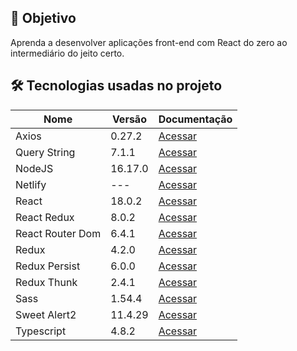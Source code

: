 ## :dart: Objetivo

Aprenda a desenvolver aplicações front-end com React do zero ao intermediário do jeito certo.


## :hammer_and_wrench: Tecnologias usadas no projeto 

| Nome | Versão | Documentação | 
|--|--|--|
| Axios | 0.27.2 | [Acessar](https://axios-http.com/ptbr/docs/intro) |
| Query String | 7.1.1 | [Acessar](https://axios-http.com/ptbr/docs/intro) |
| NodeJS | 16.17.0 | [Acessar](https://nodejs.org/en/) |
| Netlify | --- | [Acessar](https://www.netlify.com/) |
| React | 18.0.2 | [Acessar](https://github.com/facebook/react/blob/main/CHANGELOG.md#1820-june-14-2022) |
| React Redux | 8.0.2 | [Acessar](https://react-redux.js.org/) |
| React Router Dom | 6.4.1 | [Acessar](https://reactrouter.com/en/6.4.1) |
| Redux | 4.2.0 | [Acessar](https://redux.js.org/) |
| Redux Persist | 6.0.0 | [Acessar](https://www.npmjs.com/package/redux-persist) |
| Redux Thunk | 2.4.1 | [Acessar](https://redux.js.org/usage/writing-logic-thunks) |
| Sass | 1.54.4 | [Acessar](https://sass-lang.com/) |
| Sweet Alert2 | 11.4.29 | [Acessar](https://sweetalert2.github.io/) |
| Typescript | 4.8.2 | [Acessar](https://www.typescriptlang.org/) |


